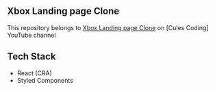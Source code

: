## Xbox Landing page Clone

This repository belongs to [Xbox Landing page Clone](https://youtu.be/e-QrwtdaMwE) on [Cules Coding] YouTube channel

## Tech Stack

- React (CRA)
- Styled Components
